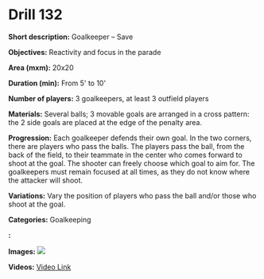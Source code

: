 # Drill 132

**Short description:**
Goalkeeper – Save

**Objectives:**
Reactivity and focus in the parade

**Area (mxm):**
20x20

**Duration (min):**
From 5' to 10'

**Number of players:**
3 goalkeepers, at least 3 outfield players

**Materials:**
Several balls; 3 movable goals are arranged in a cross pattern: the 2 side goals are placed at the edge of the penalty area.

**Progression:**
Each goalkeeper defends their own goal. In the two corners, there are players who pass the balls. The players pass the ball, from the back of the field, to their teammate in the center who comes forward to shoot at the goal. The shooter can freely choose which goal to aim for. The goalkeepers must remain focused at all times, as they do not know where the attacker will shoot.

**Variations:**
Vary the position of players who pass the ball and/or those who shoot at the goal.

**Categories:**
Goalkeeping

**:**


**Images:**
![](https://www.coachingfutsal.com/\images\cd4fc6aa903e602ecf8f27863e7066a18a3bc2f392eaef80d0105859ef8f12195ab1e30362913e4b93bbd4173989dbb17580951d531c2e32ccf6458eca9ea4d54dd3ccdc744bf.jpg)

**Videos:**
[Video Link](https://www.youtube.com/embed/d7H1PQ4VX_Q)

